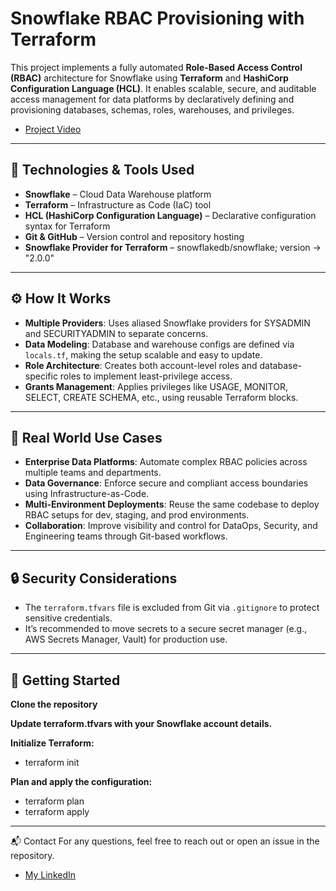 # Snowflake RBAC Provisioning with Terraform

This project implements a fully automated **Role-Based Access Control (RBAC)** architecture for Snowflake using **Terraform** and **HashiCorp Configuration Language (HCL)**. It enables scalable, secure, and auditable access management for data platforms by declaratively defining and provisioning databases, schemas, roles, warehouses, and privileges.

- [Project Video](https://www.linkedin.com/feed/update/urn:li:activity:7328699160159801344/)
---

## 🔧 Technologies & Tools Used

- **Snowflake** – Cloud Data Warehouse platform  
- **Terraform** – Infrastructure as Code (IaC) tool  
- **HCL (HashiCorp Configuration Language)** – Declarative configuration syntax for Terraform  
- **Git & GitHub** – Version control and repository hosting  
- **Snowflake Provider for Terraform** – snowflakedb/snowflake; version -> "2.0.0"

---

## ⚙️ How It Works

- **Multiple Providers**: Uses aliased Snowflake providers for SYSADMIN and SECURITYADMIN to separate concerns.  
- **Data Modeling**: Database and warehouse configs are defined via `locals.tf`, making the setup scalable and easy to update.  
- **Role Architecture**: Creates both account-level roles and database-specific roles to implement least-privilege access.  
- **Grants Management**: Applies privileges like USAGE, MONITOR, SELECT, CREATE SCHEMA, etc., using reusable Terraform blocks.  

---

## 💼 Real World Use Cases

- **Enterprise Data Platforms**: Automate complex RBAC policies across multiple teams and departments.  
- **Data Governance**: Enforce secure and compliant access boundaries using Infrastructure-as-Code.  
- **Multi-Environment Deployments**: Reuse the same codebase to deploy RBAC setups for dev, staging, and prod environments.  
- **Collaboration**: Improve visibility and control for DataOps, Security, and Engineering teams through Git-based workflows.  

---

## 🔒 Security Considerations

- The `terraform.tfvars` file is excluded from Git via `.gitignore` to protect sensitive credentials.  
- It’s recommended to move secrets to a secure secret manager (e.g., AWS Secrets Manager, Vault) for production use.  

---

## 🚀 Getting Started

**Clone the repository**

**Update terraform.tfvars with your Snowflake account details.**

**Initialize Terraform:**
- terraform init

**Plan and apply the configuration:**
- terraform plan
- terraform apply

---

📬 Contact
For any questions, feel free to reach out or open an issue in the repository.

- [My LinkedIn](https://www.linkedin.com/in/shiveksharma/)

